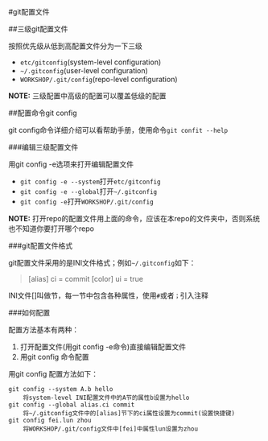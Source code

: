 #git配置文件

##三级git配置文件

按照优先级从低到高配置文件分为一下三级

* `etc/gitconfig`(system-level configuration)
* `~/.gitconfig`(user-level configuration)
* `WORKSHOP/.git/config`(repo-level configuration)

**NOTE:**
三级配置中高级的配置可以覆盖低级的配置
		 
##配置命令git config

git config命令详细介绍可以看帮助手册，使用命令`git confit --help`

###编辑三级配置文件

用git config -e选项来打开编辑配置文件
* `git config -e --system`打开`etc/gitconfig`
* `git config -e --global`打开`~/.gitconfig`
* `git config -e`打开`WORKSHOP/.git/config`

**NOTE:** 
打开repo的配置文件用上面的命令，应该在本repo的文件夹中，否则系统也不知道你要打开哪个repo

###git配置文件格式

git配置文件采用的是INI文件格式；例如`~/.gitconfig`如下：

>
>[alias]
>	ci = commit
>[color]
>	ui = true

INI文件[]叫做节，每一节中包含各种属性，使用`#`或者`；`引入注释

###如何配置

配置方法基本有两种：

1. 打开配置文件(用git config -e命令)直接编辑配置文件
2. 用git config 命令配置

用git config 配置方法如下：

```
git config --system A.b hello
	将system-level INI配置文件中的A节的属性b设置为hello
git config --global alias.ci commit
	将~/.gitconfig文件中的[alias]节下的ci属性设置为commit(设置快捷键)
git config fei.lun zhou
	将WORKSHOP/.git/config文件中[fei]中属性lun设置为zhou
```


